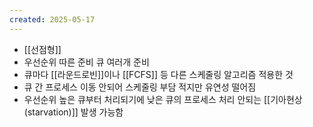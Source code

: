 ```yaml
---
created: 2025-05-17
---
```

- [[선점형]]
- 우선순위 따른 준비 큐 여러개 준비
- 큐마다 [[라운드로빈]]이나 [[FCFS]] 등 다른 스케줄링 알고리즘 적용한 것
- 큐 간 프로세스 이동 안되어 스케줄링 부담 적지만 유연성 떨어짐
- 우선순위 높은 큐부터 처리되기에 낮은 큐의 프로세스 처리 안되는 [[기아현상(starvation)]] 발생 가능함